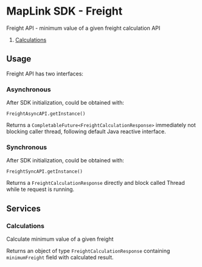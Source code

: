 # MapLink SDK - Freight

Freight API - minimum value of a given freight calculation API

1. [Calculations](#calculations)

## Usage

Freight API has two interfaces:

### Asynchronous

After SDK initialization, could be obtained with:

    FreightAsyncAPI.getInstance()

Returns a `CompletableFuture<FreightCalculationResponse>` immediately not blocking caller thread, following default Java reactive
interface.

### Synchronous

After SDK initialization, could be obtained with:

    FreightSyncAPI.getInstance()

Returns a `FreightCalculationResponse` directly and block called Thread while te request is running.

## Services

### Calculations

Calculate minimum value of a given freight

Returns an object of type `FreightCalculationResponse` containing `minimumFreight` field with calculated result.
